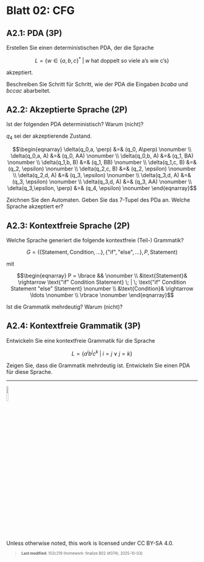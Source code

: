 # Blatt 02: CFG

## A2.1: PDA (3P)

Erstellen Sie einen deterministischen PDA, der die Sprache

``` math
L = \lbrace w \in \lbrace a, b, c \rbrace^* \; | \; w \; \text{hat doppelt so viele a's wie c's} \rbrace
```

akzeptiert.

Beschreiben Sie Schritt für Schritt, wie der PDA die Eingaben *bcaba*
und *bccac* abarbeitet.

## A2.2: Akzeptierte Sprache (2P)

Ist der folgenden PDA deterministisch? Warum (nicht)?

$`q_4`$ sei der akzeptierende Zustand.

``` math
\begin{eqnarray}
\delta(q_0,a, \perp) &=& (q_0, A\perp)           \nonumber \\
\delta(q_0,a, A) &=& (q_0, AA)                   \nonumber \\
\delta(q_0,b, A) &=& (q_1, BA)                   \nonumber \\
\delta(q_1,b, B) &=& (q_1, BB)                   \nonumber \\
\delta(q_1,c, B) &=& (q_2, \epsilon)             \nonumber \\
\delta(q_2,c, B) &=& (q_2, \epsilon)             \nonumber \\
\delta(q_2,d, A) &=& (q_3, \epsilon)             \nonumber \\
\delta(q_3,d, A) &=& (q_3, \epsilon)             \nonumber \\
\delta(q_3,d, A) &=& (q_3, AA)                   \nonumber \\
\delta(q_3,\epsilon, \perp) &=& (q_4, \epsilon)  \nonumber
\end{eqnarray}
```

Zeichnen Sie den Automaten. Geben Sie das 7-Tupel des PDa an. Welche
Sprache akzeptiert er?

## A2.3: Kontextfreie Sprache (2P)

Welche Sprache generiert die folgende kontextfreie (Teil-) Grammatik?

``` math
G = (\lbrace \text{Statement}, \text{Condition}, \ldots \rbrace, \lbrace \text{"if"}, \text{"else"}, \ldots \rbrace, P, \text{Statement})
```

mit

``` math
\begin{eqnarray}
P = \lbrace &&                                                                                                           \nonumber \\
&\text{Statement}& \rightarrow \text{"if" Condition Statement} \; | \; \text{"if" Condition Statement "else" Statement}  \nonumber \\
&\text{Condition}& \rightarrow \ldots                                                                                    \nonumber \\
\rbrace                                                                                                                  \nonumber
\end{eqnarray}
```

Ist die Grammatik mehrdeutig? Warum (nicht)?

## A2.4: Kontextfreie Grammatik (3P)

Entwickeln Sie eine kontextfreie Grammatik für die Sprache

``` math
L = \lbrace a^ib^jc^k \; | \; i = j \lor j = k \rbrace
```

Zeigen Sie, dass die Grammatik mehrdeutig ist. Entwickeln Sie einen PDA
für diese Sprache.

------------------------------------------------------------------------

<img src="https://licensebuttons.net/l/by-sa/4.0/88x31.png" width="10%">

Unless otherwise noted, this work is licensed under CC BY-SA 4.0.

<blockquote><p><sup><sub><strong>Last modified:</strong> 102c219 (homework: finalize B02 (#374), 2025-10-03)<br></sub></sup></p></blockquote>
